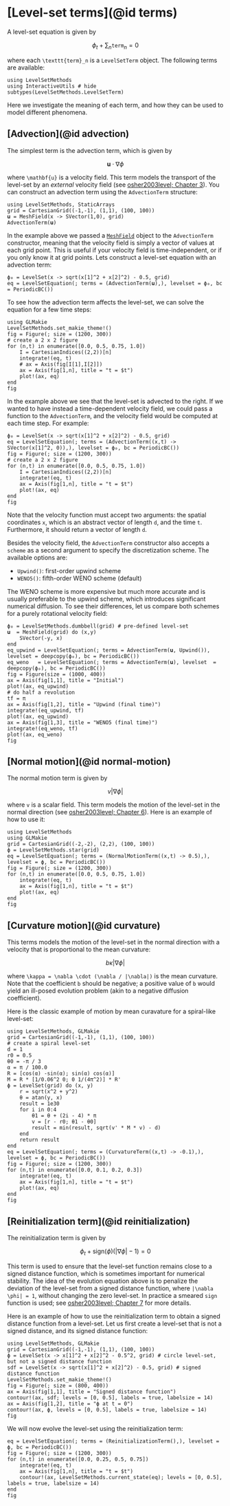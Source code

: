 # [Level-set terms](@id terms)

A level-set equation is given by

```math
  \phi_t + \sum_n \texttt{term}_n = 0
```

where each ``\texttt{term}_n`` is a `LevelSetTerm` object. The following terms are
available:

```@example
using LevelSetMethods
using InteractiveUtils # hide
subtypes(LevelSetMethods.LevelSetTerm)
```

Here we investigate the meaning of each term, and how they can be used to model different
phenomena.

## [Advection](@id advection)

The simplest term is the advection term, which is given by

```math
  \mathbf{u} \cdot \nabla \phi
```

where ``\mathbf{u}`` is a velocity field. This term models the transport of the level-set by
an *external* velocity field (see [osher2003level; Chapter 3](@cite)). You can construct an advection term using the `AdvectionTerm`
structure:

```@example advection-term
using LevelSetMethods, StaticArrays
grid = CartesianGrid((-1,-1), (1,1), (100, 100))
𝐮 = MeshField(x -> SVector(1,0), grid)
AdvectionTerm(𝐮)
```

In the example above we passed a [`MeshField`](@ref) object to the `AdvectionTerm`
constructor, meaning that the velocity field is simply a vector of values at each grid
point. This is useful if your velocity field is time-independent, or if you only know it at
grid points. Lets construct a level-set equation with an advection term:

```@example advection-term
ϕ₀ = LevelSet(x -> sqrt(x[1]^2 + x[2]^2) - 0.5, grid)
eq = LevelSetEquation(; terms = (AdvectionTerm(𝐮),), levelset = ϕ₀, bc = PeriodicBC())
```

To see how the advection term affects the level-set, we can solve the equation for a few
time steps:

```@example advection-term
using GLMakie
LevelSetMethods.set_makie_theme!()
fig = Figure(; size = (1200, 300))
# create a 2 x 2 figure
for (n,t) in enumerate([0.0, 0.5, 0.75, 1.0])
    I = CartesianIndices((2,2))[n]
    integrate!(eq, t)
    # ax = Axis(fig[I[1],I[2]])
    ax = Axis(fig[1,n], title = "t = $t")
    plot!(ax, eq)
end
fig
```

In the example above we see that the level-set is advected to the right. If we wanted to
have instead a time-dependent velocity field, we could pass a function to the
`AdvectionTerm`, and the velocity field would be computed at each time step. For example:

```@example advection-term
ϕ₀ = LevelSet(x -> sqrt(x[1]^2 + x[2]^2) - 0.5, grid)
eq = LevelSetEquation(; terms = (AdvectionTerm((x,t) -> SVector(x[1]^2, 0)),), levelset = ϕ₀, bc = PeriodicBC())
fig = Figure(; size = (1200, 300))
# create a 2 x 2 figure
for (n,t) in enumerate([0.0, 0.5, 0.75, 1.0])
    I = CartesianIndices((2,2))[n]
    integrate!(eq, t)
    ax = Axis(fig[1,n], title = "t = $t")
    plot!(ax, eq)
end
fig
```

Note that the velocity function must accept two arguments: the spatial coordinates `x`,
which is an abstract vector of length `d`, and the time `t`. Furthermore, it should return a
vector of length `d`.

Besides the velocity field, the `AdvectionTerm` constructor also accepts a `scheme` as a
second argument to specify the discretization scheme. The available options are:

- `Upwind()`: first-order upwind scheme
- `WENO5()`: fifth-order WENO scheme (default)

The WENO scheme is more expensive but much more accurate and is usually preferable to the
upwind scheme, which introduces significant numerical diffusion. To see their differences,
let us compare both schemes for a purely rotational velocity field:

```@example advection-term
ϕ₀ = LevelSetMethods.dumbbell(grid) # pre-defined level-set
𝐮  = MeshField(grid) do (x,y)
    SVector(-y, x)
end
eq_upwind = LevelSetEquation(; terms = AdvectionTerm(𝐮, Upwind()), levelset = deepcopy(ϕ₀), bc = PeriodicBC())
eq_weno   = LevelSetEquation(; terms = AdvectionTerm(𝐮), levelset  = deepcopy(ϕ₀), bc = PeriodicBC())
fig = Figure(size = (1000, 400))
ax = Axis(fig[1,1], title = "Initial")
plot!(ax, eq_upwind)
# do half a revolution
tf = π
ax = Axis(fig[1,2], title = "Upwind (final time)")
integrate!(eq_upwind, tf)
plot!(ax, eq_upwind)
ax = Axis(fig[1,3], title = "WENO5 (final time)")
integrate!(eq_weno, tf)
plot!(ax, eq_weno)
fig
```

## [Normal motion](@id normal-motion)

The normal motion term is given by

```math
  v |\nabla \phi|
```

where ``v`` is a scalar field. This term models the motion of the level-set in the normal
direction (see [osher2003level; Chapter 6](@cite)). Here is an example of how to use it:

```@example normal-motion-term
using LevelSetMethods
using GLMakie
grid = CartesianGrid((-2,-2), (2,2), (100, 100))
ϕ = LevelSetMethods.star(grid)
eq = LevelSetEquation(; terms = (NormalMotionTerm((x,t) -> 0.5),), levelset = ϕ, bc = PeriodicBC())
fig = Figure(; size = (1200, 300))
for (n,t) in enumerate([0.0, 0.5, 0.75, 1.0])
    integrate!(eq, t)
    ax = Axis(fig[1,n], title = "t = $t")
    plot!(ax, eq)
end
fig
```

## [Curvature motion](@id curvature)

This terms models the motion of the level-set in the normal direction with a velocity that
is proportional to the mean curvature:

```math
  b \kappa |\nabla \phi|
```

where ``\kappa = \nabla \cdot (\nabla / |\nabla|)`` is the mean curvature. Note that the
coefficient ``b`` should be negative; a positive value of ``b`` would yield an ill-posed
evolution problem (akin to a negative diffusion coefficient).

Here is the classic example of motion by mean curavature for a spiral-like level-set:

```@example curvature-term
using LevelSetMethods, GLMakie
grid = CartesianGrid((-1,-1), (1,1), (100, 100))
# create a spiral level-set
d = 1
r0 = 0.5
θ0 = -π / 3
α = π / 100.0
R = [cos(α) -sin(α); sin(α) cos(α)]
M = R * [1/0.06^2 0; 0 1/(4π^2)] * R'
ϕ = LevelSet(grid) do (x, y)
    r = sqrt(x^2 + y^2)
    θ = atan(y, x)
    result = 1e30
    for i in 0:4
        θ1 = θ + (2i - 4) * π
        v = [r - r0; θ1 - θ0]
        result = min(result, sqrt(v' * M * v) - d)
    end
    return result
end
eq = LevelSetEquation(; terms = (CurvatureTerm((x,t) -> -0.1),), levelset = ϕ, bc = PeriodicBC())
fig = Figure(; size = (1200, 300))
for (n,t) in enumerate([0.0, 0.1, 0.2, 0.3])
    integrate!(eq, t)
    ax = Axis(fig[1,n], title = "t = $t")
    plot!(ax, eq)
end
fig
```

## [Reinitialization term](@id reinitialization)

The reinitialization term is given by

```math
  \phi_t + \text{sign}(\phi) \left( |\nabla \phi| - 1 \right) = 0
```

This term is used to ensure that the level-set function remains close to a signed distance
function, which is sometimes important for numerical stability. The idea of the evolution
equation above is to penalize the deviation of the level-set from a signed distance
function, where ``|\nabla \phi| = 1``, without changing the zero level-set. In practice a
smeared `sign` function is used; see [osher2003level; Chapter 7](@cite) for more details.

Here is an example of how to use the reinitialization term to obtain a signed distance
function from a level-set. Let us first create a level-set that is not a signed distance,
and its signed distance function:

```@example reinitialization-term
using LevelSetMethods, GLMakie
grid = CartesianGrid((-1,-1), (1,1), (100, 100))
ϕ = LevelSet(x -> x[1]^2 + x[2]^2 - 0.5^2, grid) # circle level-set, but not a signed distance function
sdf = LevelSet(x -> sqrt(x[1]^2 + x[2]^2) - 0.5, grid) # signed distance function
LevelSetMethods.set_makie_theme!()
fig = Figure(; size = (800, 400))
ax = Axis(fig[1,1], title = "Signed distance function")
contour!(ax, sdf; levels = [0, 0.5], labels = true, labelsize = 14)
ax = Axis(fig[1,2], title = "ϕ at t = 0")
contour!(ax, ϕ, levels = [0, 0.5], labels = true, labelsize = 14)
fig
```

We will now evolve the level-set using the reinitialization term:

```@example reinitialization-term
eq = LevelSetEquation(; terms = (ReinitializationTerm(),), levelset = ϕ, bc = PeriodicBC())
fig = Figure(; size = (1200, 300))
for (n,t) in enumerate([0.0, 0.25, 0.5, 0.75])
    integrate!(eq, t)
    ax = Axis(fig[1,n], title = "t = $t")
    contour!(ax, LevelSetMethods.current_state(eq); levels = [0, 0.5], labels = true, labelsize = 14)
end
fig
```
